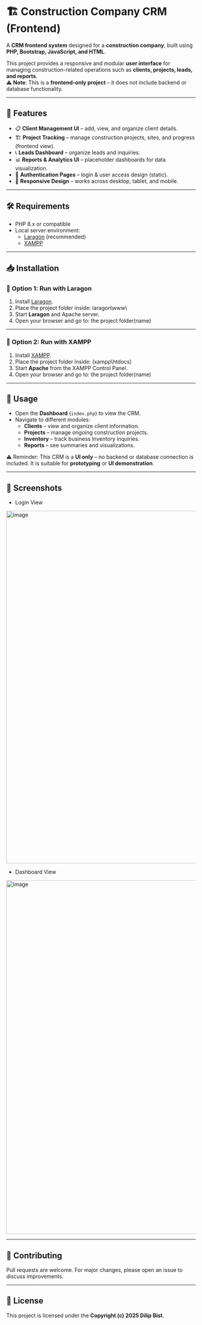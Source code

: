 # 🏗️ Construction Company CRM (Frontend)

A **CRM frontend system** designed for a **construction company**, built using **PHP, Bootstrap, JavaScript, and HTML**.  

This project provides a responsive and modular **user interface** for managing construction-related operations such as **clients, projects, leads, and reports**.  
⚠️ **Note**: This is a **frontend-only project** – it does not include backend or database functionality.

---

## 🚀 Features
- 📋 **Client Management UI** – add, view, and organize client details.
- 🏗️ **Project Tracking** – manage construction projects, sites, and progress (frontend view).
- 📞 **Leads Dashboard** – organize leads and inquiries.
- 📊 **Reports & Analytics UI** – placeholder dashboards for data visualization.
- 🔐 **Authentication Pages** – login & user access design (static).
- 📱 **Responsive Design** – works across desktop, tablet, and mobile.

---

## 🛠️ Requirements
- PHP 8.x or compatible  
- Local server environment:
  - [Laragon](https://laragon.org/) (recommended)  
  - [XAMPP](https://www.apachefriends.org/index.html)  

---

## 📥 Installation

### 🔹 Option 1: Run with **Laragon**
1. Install [Laragon](https://laragon.org/).  
2. Place the project folder inside: laragon\www\  
3. Start **Laragon** and Apache server.  
4. Open your browser and go to: the project folder(name)

---

### 🔹 Option 2: Run with **XAMPP**
1. Install [XAMPP](https://www.apachefriends.org/).  
2. Place the project folder inside: (xampp\htdocs\)
3. Start **Apache** from the XAMPP Control Panel.  
4. Open your browser and go to: the project folder(name)


---

## 📖 Usage
- Open the **Dashboard** (`index.php`) to view the CRM.  
- Navigate to different modules:
  - **Clients** – view and organize client information.  
  - **Projects** – manage ongoing construction projects.  
  - **Inventory** – track business Inventory inquiries.  
  - **Reports** – see summaries and visualizations.  

⚠️ Reminder: This CRM is a **UI only** – no backend or database connection is included. It is suitable for **prototyping** or **UI demonstration**.

---


## 📸 Screenshots
- Login View

<img width="1897" height="937" alt="image" src="https://github.com/user-attachments/assets/72c5b787-08ce-433a-96d1-7a39320ef0e7" />

- Dashboard View

<img width="1907" height="940" alt="image" src="https://github.com/user-attachments/assets/7c623dd0-d622-4253-bdb8-c846483d501f" />




---

## 🤝 Contributing
Pull requests are welcome. For major changes, please open an issue to discuss improvements.

---

## 📜 License
This project is licensed under the **Copyright (c) 2025 Dilip Bist**.

